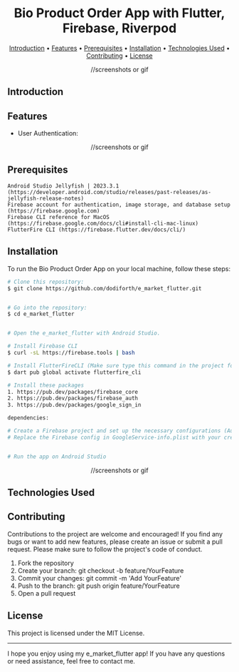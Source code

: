 <h1 align="center">
  Bio Product Order App with Flutter, Firebase, Riverpod
  <br>
</h1>

<p align="center">
  <a href="#introduction">Introduction</a> •
  <a href="#features">Features</a> •
  <a href="#prerequisites">Prerequisites</a> •
  <a href="#installation">Installation</a> •
  <a href="#technologiesused">Technologies Used</a> •
  <a href="#contributing">Contributing</a> •
  <a href="#license">License</a>
</p>

<p align="center">
    //screenshots or gif
</p>

## Introduction

## Features

* User Authentication:

<p align="center">
    //screenshots or gif
</p>

<a id="prerequisites"></a>
## Prerequisites

    Android Studio Jellyfish | 2023.3.1 (https://developer.android.com/studio/releases/past-releases/as-jellyfish-release-notes)
    Firebase account for authentication, image storage, and database setup (https://firebase.google.com)
    Firebase CLI reference for MacOS (https://firebase.google.com/docs/cli#install-cli-mac-linux)
    FlutterFire CLI (https://firebase.flutter.dev/docs/cli/)

## Installation

To run the Bio Product Order App on your local machine, follow these steps:

```bash
# Clone this repository:
$ git clone https://github.com/dodiforth/e_market_flutter.git


# Go into the repository:
$ cd e_market_flutter


# Open the e_market_flutter with Android Studio.

# Install Firebase CLI 
$ curl -sL https://firebase.tools | bash

# Install FlutterFireCLI (Make sure type this command in the project folder
$ dart pub global activate flutterfire_cli

# Install these packages 
1. https://pub.dev/packages/firebase_core
2. https://pub.dev/packages/firebase_auth
3. https://pub.dev/packages/google_sign_in

dependencies:

# Create a Firebase project and set up the necessary configurations (Authentication, Storage and Firestore).
# Replace the Firebase config in GoogleService-info.plist with your credentials.


# Run the app on Android Studio
```

<p align="center">
    //screenshots or gif
</p>

<a id="technologiesused"></a>
## Technologies Used

## Contributing

Contributions to the project are welcome and encouraged! If you find any bugs or want to add new features, please create an issue or submit a pull request. Please make sure to follow the project's code of conduct.

1. Fork the repository
2. Create your branch: git checkout -b feature/YourFeature
3. Commit your changes: git commit -m 'Add YourFeature'
4. Push to the branch: git push origin feature/YourFeature
5. Open a pull request

## License

This project is licensed under the MIT License.

---

I hope you enjoy using my e_market_flutter app! If you have any questions or need assistance, feel free to contact me.
